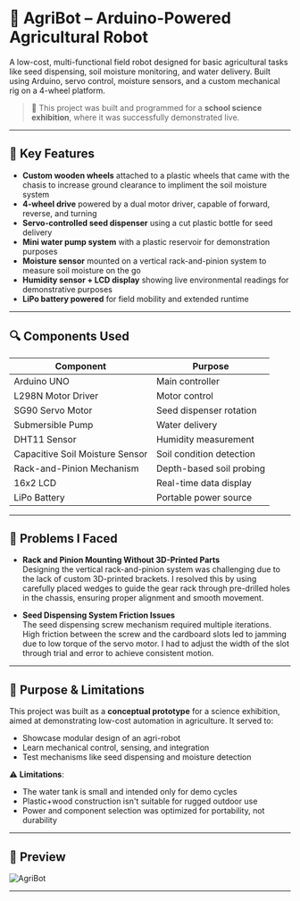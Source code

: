 # 🌱 AgriBot – Arduino-Powered Agricultural Robot

A low-cost, multi-functional field robot designed for basic agricultural tasks like seed dispensing, soil moisture monitoring, and water delivery. Built using Arduino, servo control, moisture sensors, and a custom mechanical rig on a 4-wheel platform.

> 🧪 This project was built and programmed for a **school science exhibition**, where it was successfully demonstrated live.

---

## 🔧 Key Features

- **Custom wooden wheels** attached to a plastic wheels that came with the chasis to increase ground clearance to impliment the soil moisture system
- **4-wheel drive** powered by a dual motor driver, capable of forward, reverse, and turning  
- **Servo-controlled seed dispenser** using a cut plastic bottle for seed delivery  
- **Mini water pump system** with a plastic reservoir for demonstration purposes
- **Moisture sensor** mounted on a vertical rack-and-pinion system to measure soil moisture on the go  
- **Humidity sensor + LCD display** showing live environmental readings for demonstrative purposes
- **LiPo battery powered** for field mobility and extended runtime

---

## 🔍 Components Used

| Component | Purpose |
|----------|---------|
| Arduino UNO | Main controller |
| L298N Motor Driver | Motor control |
| SG90 Servo Motor | Seed dispenser rotation |
| Submersible Pump | Water delivery |
| DHT11 Sensor | Humidity measurement |
| Capacitive Soil Moisture Sensor | Soil condition detection |
| Rack-and-Pinion Mechanism | Depth-based soil probing |
| 16x2 LCD | Real-time data display |
| LiPo Battery | Portable power source |

---

## 🧠 Problems I Faced

- **Rack and Pinion Mounting Without 3D-Printed Parts**  
  Designing the vertical rack-and-pinion system was challenging due to the lack of custom 3D-printed brackets. I resolved this by using carefully placed wedges to guide the gear rack through pre-drilled holes in the chassis, ensuring proper alignment and smooth movement.

- **Seed Dispensing System Friction Issues**  
  The seed dispensing screw mechanism required multiple iterations. High friction between the screw and the cardboard slots led to jamming due to low torque of the servo motor. I had to adjust the width of the slot through trial and error to achieve consistent motion.


---

## 🎯 Purpose & Limitations

This project was built as a **conceptual prototype** for a science exhibition, aimed at demonstrating low-cost automation in agriculture. It served to:

- Showcase modular design of an agri-robot
- Learn mechanical control, sensing, and integration
- Test mechanisms like seed dispensing and moisture detection

⚠️ **Limitations**:
- The water tank is small and intended only for demo cycles
- Plastic+wood construction isn't suitable for rugged outdoor use
- Power and component selection was optimized for portability, not durability

---

## 📸 Preview

![AgriBot](./Images/agrobot.jpg)

---

